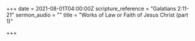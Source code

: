 +++
date = 2021-08-01T04:00:00Z
scripture_reference = "Galatians 2:11-21"
sermon_audio = ""
title = "Works of Law or Faith of Jesus Christ (part 1)"

+++
